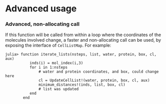 # Advanced usage

### Advanced, non-allocating call

If this function will be called from within a loop where the coordinates of the molecules involved change, a faster and non-allocating call can be used, by exposing the interface of `CellListMap`. For example:

```julia-repl
julia> function iterate_lists(nsteps, list, water, protein, box, cl, aux)
           inds(i) = mol_index(i,3)
           for i in 1:nsteps
               # water and protein coordinates, and box, could change here
               cl = UpdateCellList!(water, protein, box, cl, aux)
               minimum_distances!(inds, list, box, cl)
               # list was updated
           end
        end


```


